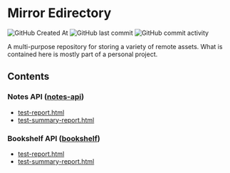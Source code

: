 # Mirror Edirectory

![GitHub Created At](https://img.shields.io/github/created-at/fwaskito/me?labelColor=606060&color=262626) ![GitHub last commit](https://img.shields.io/github/last-commit/fwaskito/me?labelColor=6060606&color=262626) ![GitHub commit activity](https://img.shields.io/github/commit-activity/t/fwaskito/me?labelColor=606060&color=262626)
  
A multi-purpose repository for storing a variety of remote assets.
What is contained here is mostly part of a personal project.

## Contents
### Notes API ([notes-api](https://github.com/fwaskito/notes-api))
- [test-report.html](https://rawcdn.githack.com/fwaskito/me/71b9df8d4f6b958d6429fb7e0c7ca9805548c4f4/notes-api/test-report.html)
- [test-summary-report.html](https://rawcdn.githack.com/fwaskito/me/71b9df8d4f6b958d6429fb7e0c7ca9805548c4f4/notes-api/test-summary-report.html)

### Bookshelf API ([bookshelf](https://github.com/fwaskito/bookshelf))
- [test-report.html](https://rawcdn.githack.com/fwaskito/me/18c656159ac1f3dc669fdfd5c1697ec5531fa031/booshelf/test-report.html)
- [test-summary-report.html](https://rawcdn.githack.com/fwaskito/me/18c656159ac1f3dc669fdfd5c1697ec5531fa031/booshelf/test-summary-report.html)
